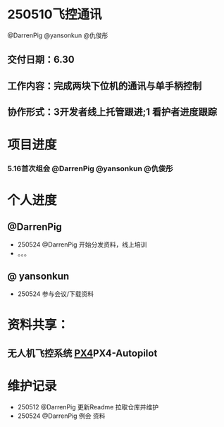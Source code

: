 # 250510飞控通讯
@DarrenPig  @yansonkun @仇俊彤
## 交付日期：6.30
## 工作内容：完成两块下位机的通讯与单手柄控制
## 协作形式：3开发者线上托管跟进;1 看护者进度跟踪

# 项目进度
### 5.16首次组会 @DarrenPig @yansonkun @仇俊彤



# 个人进度
##  @DarrenPig 
- 250524 @DarrenPig 开始分发资料，线上培训
- 。。。

## @ yansonkun
- 250524 参与会议/下载资料


# 资料共享：
## 无人机飞控系统 [PX4](https://github.com/PX4/PX4-Autopilot)PX4-Autopilot

# 维护记录
- 250512  @DarrenPig  更新Readme 拉取仓库并维护
- 250524  @DarrenPig 例会 资料
